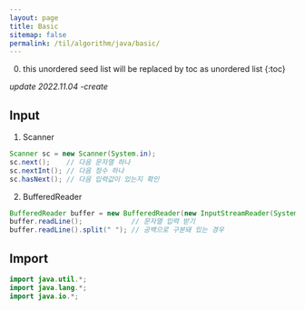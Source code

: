 ```yaml
---
layout: page
title: Basic
sitemap: false
permalink: /til/algorithm/java/basic/
---
```

0. this unordered seed list will be replaced by toc as unordered list
{:toc}

*update 2022.11.04 -create*

## Input
1. Scanner  
```java
Scanner sc = new Scanner(System.in);
sc.next();    // 다음 문자열 하나
sc.nextInt(); // 다음 정수 하나
sc.hasNext(); // 다음 입력값이 있는지 확인
```

2. BufferedReader  
```java
BufferedReader buffer = new BufferedReader(new InputStreamReader(System.in));
buffer.readLine();            // 문자열 입력 받기
buffer.readLine().split(" "); // 공백으로 구분돼 있는 경우
```

## Import
```java
import java.util.*;
import java.lang.*;
import java.io.*;
```